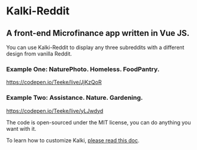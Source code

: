 # Kalki-Reddit

## A front-end Microfinance app written in Vue JS. 

You can use Kalki-Reddit to display any three subreddits with a different design from vanilla Reddit.  

### Example One: NaturePhoto. Homeless. FoodPantry. 

https://codepen.io/Teeke/live/JjKzQoR

### Example Two: Assistance. Nature. Gardening. 

https://codepen.io/Teeke/live/yLJwdyd

The code is open-sourced under the MIT license, you can do anything you want with it. 

To learn how to customize Kalki, [please read this doc](https://github.com/Microflow/Kalki-Reddit/blob/main/Customizing-Kalki).









